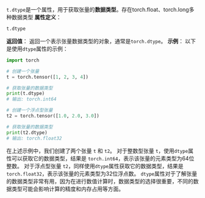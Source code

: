 `t.dtype`是一个属性，用于获取张量的**数据类型**。存在torch.float、torch.long多种数据类型
**属性定义**：
```python
t.dtype
```
**返回值**：
返回一个表示张量数据类型的对象，通常是`torch.dtype`。
**示例**：
以下是使用`dtype`属性的示例：
```python
import torch

# 创建一个张量
t = torch.tensor([1, 2, 3, 4])

# 获取张量的数据类型
print(t.dtype)
# 输出: torch.int64

# 创建一个浮点型张量
t2 = torch.tensor([1.0, 2.0, 3.0])

# 获取张量的数据类型
print(t2.dtype)
# 输出: torch.float32
```
在上述示例中，我们创建了两个张量 `t` 和 `t2`。
对于整数型张量 `t`，使用`dtype`属性可以获取它的数据类型，结果是 `torch.int64`，表示该张量的元素类型为64位整数。
对于浮点型张量 `t2`，同样使用`dtype`属性获取它的数据类型，结果是 `torch.float32`，表示该张量的元素类型为32位浮点数。
`dtype`属性对于了解张量的数据类型非常有用，因为在进行数值计算时，数据类型的选择很重要，不同的数据类型可能会影响计算的精度和内存占用等方面。